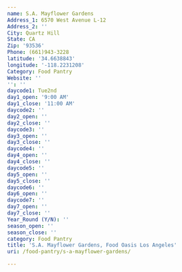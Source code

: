 ```yaml
---
name: S.A. Mayflower Gardens
Address_1: 6570 West Avenue L-12
Address_2: ''
City: Quartz Hill
State: CA
Zip: '93536'
Phone: (661)943-3228
latitude: '34.6638843'
longitude: '-118.2231208'
Category: Food Pantry
Website: ''
'': ''
daycode1: Tue2nd
day1_open: '9:00 AM'
day1_close: '11:00 AM'
daycode2: ''
day2_open: ''
day2_close: ''
daycode3: ''
day3_open: ''
day3_close: ''
daycode4: ''
day4_open: ''
day4_close: ''
daycode5: ''
day5_open: ''
day5_close: ''
daycode6: ''
day6_open: ''
daycode7: ''
day7_open: ''
day7_close: ''
Year_Round (Y/N): ''
season_open: ''
season_close: ''
category: Food Pantry
title: 'S.A. Mayflower Gardens, Food Oasis Los Angeles'
uri: /food-pantry/s-a-mayflower-gardens/

---
```

